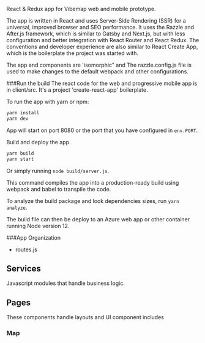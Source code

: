 React & Redux app for Vibemap web and mobile prototype. 

The app is written in React and uses Server-Side Rendering (SSR) for a universal, improved browser and SEO performance. It uses the Razzle and After.js framework, which is similar to Gatsby and Next.js, but with less configuration and better integration with React Router and React Redux. The conventions and developer experience are also similar to React Create App, which is the boilerplate the project was started with.

The app and components are 'isomorphic" and 
The razzle.config.js file is used to make changes to the default webpack and other configurations. 

###Run the build
The react code for the web and progressive mobile app is in client/src. It's a project 'create-react-app' boilerplate.

To run the app with yarn or npm:

```bash
yarn install 
yarn dev
```
App will start on port 8080 or the port that you have configured in `env.PORT`.

Build and deploy the app. 

```bash
yarn build
yarn start
```

Or simply running `node build/server.js`. 

This command compiles the app into a production-ready build using webpack and babel to transpile the code. 

To analyze the build package and look dependencies sizes, run `yarn analyze`. 

The build file can then be deploy to an Azure web app or other container running Node version 12. 


###App Organization

- routes.js

## Services
Javascript modules that handle business logic. 

## Pages
These components handle layouts and UI component includes

### Map
